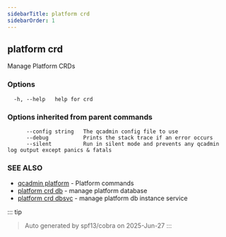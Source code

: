 ```yaml
---
sidebarTitle: platform crd
sidebarOrder: 1
---
```


## platform crd

Manage Platform CRDs

### Options

```
  -h, --help   help for crd
```

### Options inherited from parent commands

```
      --config string   The qcadmin config file to use
      --debug           Prints the stack trace if an error occurs
      --silent          Run in silent mode and prevents any qcadmin log output except panics & fatals
```

### SEE ALSO

* [qcadmin platform](platform.md)	 - Platform commands
* [platform crd db](platform_crd_db.md)	 - manage platform database
* [platform crd dbsvc](platform_crd_dbsvc.md)	 - manage platform db instance service

::: tip
>Auto generated by spf13/cobra on 2025-Jun-27
:::